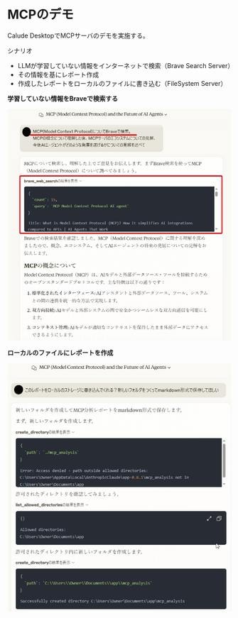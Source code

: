 # MCPのデモ
Calude DesktopでMCPサーバのデモを実施する。

シナリオ
- LLMが学習していない情報をインターネットで検索（Brave Search Server）
- その情報を基にレポート作成
- 作成したレポートをローカルのファイルに書き込む（FileSystem Server）


**学習していない情報をBraveで検索する**

![image](assets/image/mcp_demo1.png)

**ローカルのファイルにレポートを作成**

![image](assets/image/mcp_demo2.png)